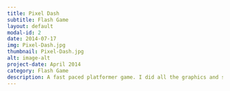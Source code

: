 ```yaml
---
title: Pixel Dash
subtitle: Flash Game
layout: default
modal-id: 2
date: 2014-07-17
img: Pixel-Dash.jpg
thumbnail: Pixel-Dash.jpg
alt: image-alt
project-date: April 2014
category: Flash Game
description: A fast paced platformer game. I did all the graphics and special effects in this game. Built with FlashDevelop (pure code, no GUI) using actionscript 3 and the flixel game development framework. You can play the game on my <a href="http://www.gamesonly.com/action-games/pixel-dash.html"> sponsor's website </a>. Unfortunately, I can't release the source code due to the terms of sponsorship.
---
```

